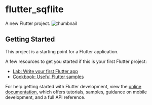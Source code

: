 # flutter_sqflite

A new Flutter project.
![thumbnail](https://user-images.githubusercontent.com/107117774/189572394-be61b32a-c411-4fcb-88d4-80e8f2ff49a1.png)


## Getting Started

This project is a starting point for a Flutter application.

A few resources to get you started if this is your first Flutter project:

- [Lab: Write your first Flutter app](https://docs.flutter.dev/get-started/codelab)
- [Cookbook: Useful Flutter samples](https://docs.flutter.dev/cookbook)

For help getting started with Flutter development, view the
[online documentation](https://docs.flutter.dev/), which offers tutorials,
samples, guidance on mobile development, and a full API reference.
